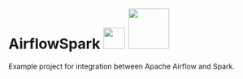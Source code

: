 
  
# AirflowSpark     <img src="https://airflow.apache.org/_images/pin_large.png" width="42"> <img src="https://spark.apache.org/images/spark-logo-trademark.png" width="80">
  
Example project for integration between Apache Airflow and Spark.